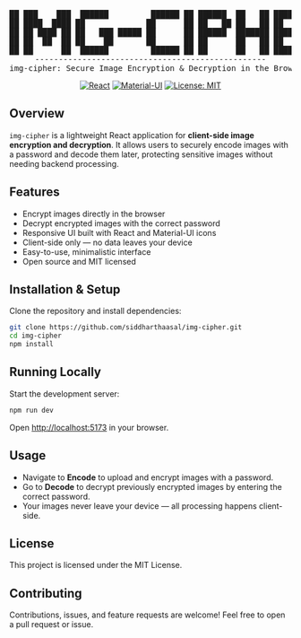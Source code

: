 

<div align="center">
<pre>
██ ███    ███  ██████         ██████ ██ ██████  ██   ██ ███████ ██████  
██ ████  ████ ██             ██      ██ ██   ██ ██   ██ ██      ██   ██ 
██ ██ ████ ██ ██   ███ █████ ██      ██ ██████  ███████ █████   ██████  
██ ██  ██  ██ ██    ██       ██      ██ ██      ██   ██ ██      ██   ██ 
██ ██      ██  ██████         ██████ ██ ██      ██   ██ ███████ ██   ██  
-------------------------------------------------
img-cipher: Secure Image Encryption & Decryption in the Browser
</pre>


[![React](https://img.shields.io/badge/React-blue)](https://reactjs.org/)
[![Material-UI](https://img.shields.io/badge/Material--UI-green)](https://mui.com/)
[![License: MIT](https://img.shields.io/badge/License-MIT-yellow.svg)](https://opensource.org/licenses/MIT)

</div>

## Overview

`img-cipher` is a lightweight React application for **client-side image encryption and decryption**. It allows users to securely encode images with a password and decode them later, protecting sensitive images without needing backend processing.

## Features

* Encrypt images directly in the browser
* Decrypt encrypted images with the correct password
* Responsive UI built with React and Material-UI icons
* Client-side only — no data leaves your device
* Easy-to-use, minimalistic interface
* Open source and MIT licensed

## Installation & Setup

Clone the repository and install dependencies:

```sh
git clone https://github.com/siddharthaasal/img-cipher.git
cd img-cipher
npm install
```

## Running Locally

Start the development server:

```sh
npm run dev
```

Open [http://localhost:5173](http://localhost:5173) in your browser.

## Usage

* Navigate to **Encode** to upload and encrypt images with a password.
* Go to **Decode** to decrypt previously encrypted images by entering the correct password.
* Your images never leave your device — all processing happens client-side.



## License

This project is licensed under the MIT License.

## Contributing

Contributions, issues, and feature requests are welcome! Feel free to open a pull request or issue.